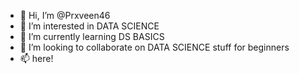 - 👋 Hi, I’m @Prxveen46
- 👀 I’m interested in DATA SCIENCE
- 🌱 I’m currently learning DS BASICS
- 💞️ I’m looking to collaborate on DATA SCIENCE stuff for beginners
- 📫 here!

<!---
Prxveen46/Prxveen46 is a ✨ special ✨ repository because its `README.md` (this file) appears on your GitHub profile.
You can click the Preview link to take a look at your changes.
--->

